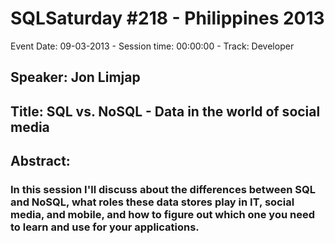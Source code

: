 # SQLSaturday #218 - Philippines 2013
Event Date: 09-03-2013 - Session time: 00:00:00 - Track: Developer
## Speaker: Jon Limjap
## Title: SQL vs. NoSQL - Data in the world of social media 
## Abstract:
### In this session I'll discuss about the differences between SQL and NoSQL, what roles these data stores play in IT, social media, and mobile, and how to figure out which one you need to learn and use for your applications.
